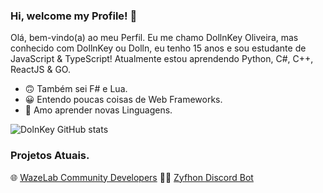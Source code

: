 ### Hi, welcome my Profile! 👋

Olá, bem-vindo(a) ao meu Perfil. Eu me chamo DollnKey Oliveira, mas conhecido com DollnKey ou Dolln, eu tenho 15 anos e sou estudante de JavaScript & TypeScript! Atualmente estou aprendendo Python, C#, C++, ReactJS & GO.

- 🙃 Também sei F# e Lua.
- 😀 Entendo poucas coisas de Web Frameworks. 
- 🥰 Amo aprender novas Linguagens.


<p align="center">
  
![DolnKey GitHub stats](https://github-readme-stats.vercel.app/api?username=DollnKey&show_icons=true&theme=react)

</p>


### Projetos Atuais.

🌐 [WazeLab Community Developers](http://discord.gg/CzxZGAdstY)
👨‍🔧 [Zyfhon Discord Bot](https://github.com/InSweetBot)
